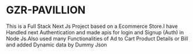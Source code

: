 # GZR-PAVILLION
This is a Full Stack Next Js Project based on a Ecommerce Store.I have Handled next Authentication and made apis for login and Signup (Auth) in Node Js.Also used many Functionalities of Ad to Cart Product Details or Bill and added Dynamic data by Dummy Json

